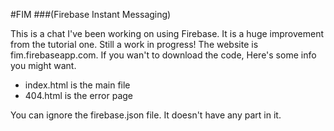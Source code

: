 #FIM
###(Firebase Instant Messaging)

This is a chat I've been working on using Firebase. It is  a huge improvement from the tutorial one. Still a work in progress! The website is fim.firebaseapp.com. If you wan't to download the code, Here's some info you might want.

 * index.html is the main file
 * 404.html is the error page

You can ignore the firebase.json file. It doesn't have any part in it.
